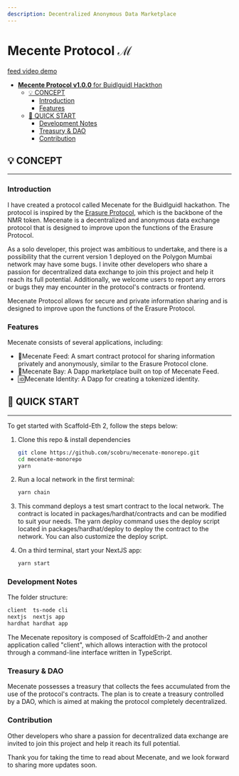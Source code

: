 ```yaml
---
description: Decentralized Anonymous Data Marketplace
---
```


# Mecente Protocol  ℳ

[feed video demo](https://www.youtube.com/watch?v=ZCfASOjT04Y\&list=PLTenf2t5YuIp68AlFJWjFiJtf4svPuQiX)

* [**Mecente Protocol v1.0.0** for Buidlguidl Hackthon](./#mecente-protocol-v100-for-buidlguidl-hackthon)
  * [💡 CONCEPT](./#-concept)
    * [Introduction](./#introduction)
    * [Features](./#features)
  * [🚀 QUICK START](./#-quick-start)
    * [Development Notes](./#development-notes)
    * [Treasury & DAO](./#treasury--dao)
    * [Contribution](./#contribution)

## 💡 CONCEPT

***

### Introduction

I have created a protocol called Mecenate for the Buidlguidl hackathon. The protocol is inspired by the [Erasure Protocol](https://github.com/erasureprotocol/erasure-protocol), which is the backbone of the NMR token. Mecenate is a decentralized and anonymous data exchange protocol that is designed to improve upon the functions of the Erasure Protocol.

As a solo developer, this project was ambitious to undertake, and there is a possibility that the current version 1 deployed on the Polygon Mumbai network may have some bugs. I invite other developers who share a passion for decentralized data exchange to join this project and help it reach its full potential. Additionally, we welcome users to report any errors or bugs they may encounter in the protocol's contracts or frontend.

Mecenate Protocol allows for secure and private information sharing and is designed to improve upon the functions of the Erasure Protocol.

### Features

Mecenate consists of several applications, including:

* 📄Mecenate Feed: A smart contract protocol for sharing information privately and anonymously, similar to the Erasure Protocol clone.
* 📣Mecenate Bay: A Dapp marketplace built on top of Mecenate Feed.
* 🆔Mecenate Identity: A Dapp for creating a tokenized identity.

## 🚀 QUICK START

***

To get started with Scaffold-Eth 2, follow the steps below:

1.  Clone this repo & install dependencies

    ```bash
    git clone https://github.com/scobru/mecenate-monorepo.git
    cd mecenate-monorepo
    yarn
    ```
2.  Run a local network in the first terminal:

    ```bash
    yarn chain
    ```
3. This command deploys a test smart contract to the local network. The contract is located in packages/hardhat/contracts and can be modified to suit your needs. The yarn deploy command uses the deploy script located in packages/hardhat/deploy to deploy the contract to the network. You can also customize the deploy script.
4.  On a third terminal, start your NextJS app:

    ```bash
    yarn start
    ```

### Development Notes

The folder structure:

```bash
client  ts-node cli
nextjs  nextjs app     
hardhat hardhat app        
```

The Mecenate repository is composed of ScaffoldEth-2 and another application called "client", which allows interaction with the protocol through a command-line interface written in TypeScript.

### Treasury & DAO

Mecenate possesses a treasury that collects the fees accumulated from the use of the protocol's contracts. The plan is to create a treasury controlled by a DAO, which is aimed at making the protocol completely decentralized.

### Contribution

Other developers who share a passion for decentralized data exchange are invited to join this project and help it reach its full potential.

Thank you for taking the time to read about Mecenate, and we look forward to sharing more updates soon.
